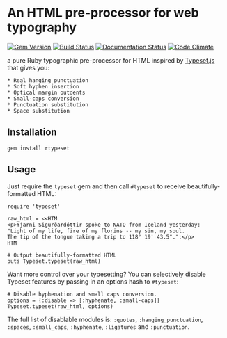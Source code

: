 # An HTML pre-processor for web typography

[![Gem Version](https://badge.fury.io/rb/rtypeset.svg)](http://badge.fury.io/rb/rtypeset)
[![Build Status](https://travis-ci.org/doches/rtypeset.png)](https://travis-ci.org/doches/rtypeset)
[![Documentation Status](https://inch-ci.org/github/doches/rtypeset.svg)](https://inch-ci.org/github/doches/rtypeset)
[![Code Climate](https://codeclimate.com/github/doches/rtypeset/badges/gpa.svg)](https://codeclimate.com/github/doches/rtypeset)

a pure Ruby typographic pre-processor for HTML inspired by [Typeset.js](https://github.com/davidmerfield/Typeset) that gives you:

    * Real hang­ing punc­tu­a­tion
    * Soft hy­phen in­ser­tion
    * Op­ti­cal mar­gin out­dents
    * Small-caps conversion
    * Punc­tu­a­tion sub­sti­tu­tion
    * Space sub­sti­tu­tion

## Installation

    gem install rtypeset

## Usage

Just require the `typeset` gem and then call `#typeset` to receive beautifully-formatted
HTML:

    require 'typeset'

    raw_html = <<HTM
    <p>Yjarni Sigurðardóttir spoke to NATO from Iceland yesterday:
    "Light of my life, fire of my florins -- my sin, my soul.
    The tip of the tongue taking a trip to 118° 19' 43.5".":</p>
    HTM

    # Output beautifully-formatted HTML
    puts Typeset.typeset(raw_html)

Want more control over your typesetting? You can selectively disable Typeset features by passing
in an options hash to `#typeset`:

    # Disable hyphenation and small caps conversion.
    options = {:disable => [:hyphenate, :small-caps]}
    Typeset.typeset(raw_html, options)

The full list of disablable modules is: `:quotes`, `:hanging_punctuation`, `:spaces`, `:small_caps`, `:hyphenate`, `:ligatures` and `:punctuation`.
